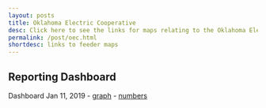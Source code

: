 ```yaml
---
layout: posts
title: Oklahoma Electric Cooperative
desc: Click here to see the links for maps relating to the Oklahoma Electric Cooperative.  This is organized by substation/feeders. 
permalink: /post/oec.html
shortdesc: links to feeder maps
---
```


Reporting Dashboard
--------------------
Dashboard Jan 11, 2019 - [graph](https://drive.google.com/file/d/1BY_VH0Do7wbCFI5UahECfUwQO4A-Jk1a/view?usp=sharing) - [numbers](https://drive.google.com/file/d/1Of0-VLkbqUeci_zXOQqdPZivRg9a-gpQ/view?usp=sharing) 